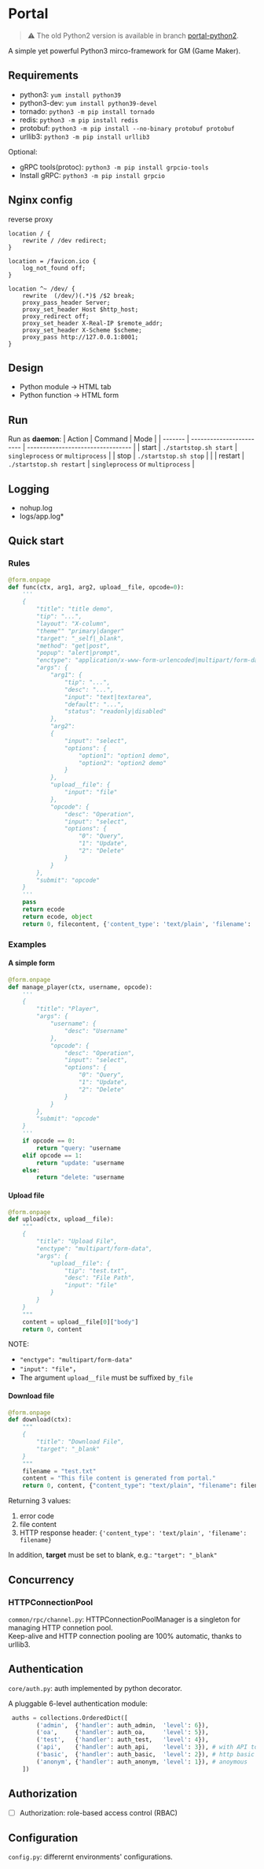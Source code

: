 # Portal

> ⚠️ The old Python2 version is available in branch [portal-python2](https://github.com/wenchy/portal/tree/portal-python2).

A simple yet powerful Python3 mirco-framework for GM (Game Maker).

## Requirements

- python3: `yum install python39`
- python3-dev: `yum install python39-devel`
- tornado: `python3 -m pip install tornado`
- redis: `python3 -m pip install redis`
- protobuf: `python3 -m pip install --no-binary protobuf protobuf`
- urllib3: `python3 -m pip install urllib3`

Optional:
- gRPC tools(protoc): `python3 -m pip install grpcio-tools`
- Install gRPC: `python3 -m pip install grpcio`

## Nginx config

reverse proxy
```
location / {
    rewrite / /dev redirect;
}

location = /favicon.ico {
    log_not_found off;
}

location ^~ /dev/ {
    rewrite  (/dev/)(.*)$ /$2 break;
    proxy_pass_header Server;
    proxy_set_header Host $http_host;
    proxy_redirect off;
    proxy_set_header X-Real-IP $remote_addr;
    proxy_set_header X-Scheme $scheme;
    proxy_pass http://127.0.0.1:8001;
}
```


## Design

- Python module -> HTML tab  
- Python function -> HTML form

## Run

Run as **daemon**:
| Action  | Command                  | Mode                              |
| ------- | ------------------------ | --------------------------------- |
| start   | `./startstop.sh start`   | `singleprocess` or `multiprocess` |
| stop    | `./startstop.sh stop`    |                                   |
| restart | `./startstop.sh restart` | `singleprocess` or `multiprocess` |

## Logging

- nohup.log
- logs/app.log*
 

## Quick start

### Rules

```python
@form.onpage
def func(ctx, arg1, arg2, upload__file, opcode=0):
    '''
    {
        "title": "title demo",
        "tip": "...",
        "layout": "X-column",
        "theme"" "primary|danger"
        "target": "_self|_blank",
        "method": "get|post",
        "popup": "alert|prompt",
        "enctype": "application/x-www-form-urlencoded|multipart/form-data",
        "args": {
            "arg1": {
                "tip": "...",
                "desc": "...",
                "input": "text|textarea",
                "default": "...",
                "status": "readonly|disabled"
            },
            "arg2":
            {
                "input": "select",
                "options": {
                    "option1": "option1 demo",
                    "option2": "option2 demo"
                }
            },
            "upload__file": {
                "input": "file"
            },
            "opcode": {
                "desc": "Operation",
                "input": "select",
                "options": {
                    "0": "Query",
                    "1": "Update",
                    "2": "Delete"
                }
            }
        },
        "submit": "opcode"
    }
    '''
    pass
    return ecode
    return ecode, object
	return 0, filecontent, {'content_type': 'text/plain', 'filename': 'filename.txt'}
```

### Examples

#### A simple form

```python
@form.onpage
def manage_player(ctx, username, opcode):
    '''
    {
        "title": "Player",
        "args": {
            "username": {
                "desc": "Username"
            },
            "opcode": {
                "desc": "Operation",
                "input": "select",
                "options": {
                    "0": "Query",
                    "1": "Update",
                    "2": "Delete"
                }
            }
        },
        "submit": "opcode"
    }
    '''
    if opcode == 0:
        return "query: "username
    elif opcode == 1:
        return "update: "username
    else:
        return "delete: "username
```

#### Upload file

```python
@form.onpage
def upload(ctx, upload__file):
    """
    {
        "title": "Upload File",
        "enctype": "multipart/form-data",
        "args": {
            "upload__file": {
                "tip": "test.txt",
                "desc": "File Path",
                "input": "file"
            }
        }
    }
    """
    content = upload__file[0]["body"]
    return 0, content
```

NOTE:
- `"enctype": "multipart/form-data"`
- `"input": "file"`，
- The argument `upload__file` must be suffixed by`_file`

#### Download file

```python
@form.onpage
def download(ctx):
    """
    {
        "title": "Download File",
        "target": "_blank"
    }
    """
    filename = "test.txt"
    content = "This file content is generated from portal."
    return 0, content, {"content_type": "text/plain", "filename": filename}
```

Returning 3 values:
1. error code
2. file content 
3. HTTP response header: `{'content_type': 'text/plain', 'filename': filename}`

In addition, **target** must be set to blank, e.g.: `"target": "_blank"`

## Concurrency

### HTTPConnectionPool

`common/rpc/channel.py`: HTTPConnectionPoolManager is a singleton for managing HTTP connetion pool.  
Keep-alive and HTTP connection pooling are 100% automatic, thanks to urllib3.

## Authentication

`core/auth.py`: auth implemented by python decorator. 

A pluggable 6-level authentication module:
```python
 auths = collections.OrderedDict([
        ('admin',  {'handler': auth_admin,  'level': 6}),
        ('oa',     {'handler': auth_oa,     'level': 5}),
        ('test',   {'handler': auth_test,   'level': 4}),
        ('api',    {'handler': auth_api,    'level': 3}), # with API token
        ('basic',  {'handler': auth_basic,  'level': 2}), # http basic
        ('anonym', {'handler': auth_anonym, 'level': 1}), # anoymous
    ])
```

## Authorization

- [ ] Authorization: role-based access control (RBAC)

## Configuration

`config.py`: differernt environments' configurations.
